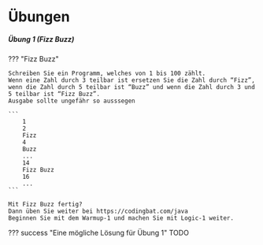 # Übungen


##### Übung 1 (Fizz Buzz)

??? "Fizz Buzz"
    
    Schreiben Sie ein Programm, welches von 1 bis 100 zählt.
    Wenn eine Zahl durch 3 teilbar ist ersetzen Sie die Zahl durch “Fizz”, wenn die Zahl durch 5 teilbar ist “Buzz” und wenn die Zahl durch 3 und 5 teilbar ist “Fizz Buzz”.
    Ausgabe sollte ungefähr so ausssegen 
    
    ```
        1
        2
        Fizz
        4
        Buzz
        ...
        14
        Fizz Buzz
        16
        ...
    ```
    
    Mit Fizz Buzz fertig? 
    Dann üben Sie weiter bei https://codingbat.com/java
    Beginnen Sie mit dem Warmup-1 und machen Sie mit Logic-1 weiter.


??? success "Eine mögliche Lösung für Übung 1"
    TODO 

